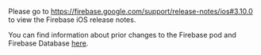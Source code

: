 Please go to https://firebase.google.com/support/release-notes/ios#3.10.0
to view the Firebase iOS release notes.

You can find information about prior changes to the Firebase pod and Firebase
Database [here](https://www.firebase.com/docs/ios/changelog.html).
